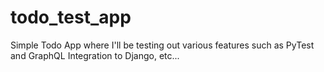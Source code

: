 # todo_test_app
Simple Todo App where I'll be testing out various features such as PyTest and GraphQL Integration to Django, etc...
